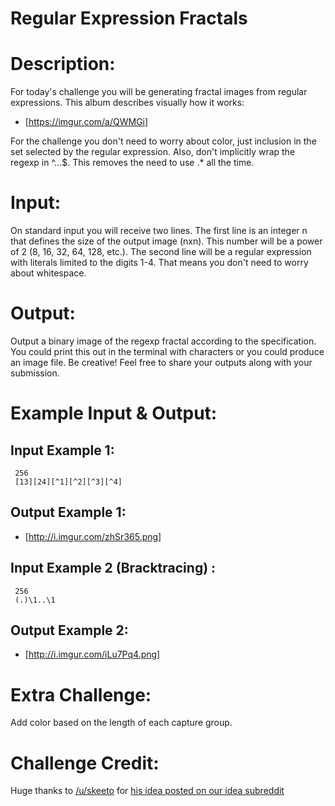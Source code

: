 # Regular Expression Fractals
<div class="md"><h1>Description:</h1>
<p>For today's challenge you will be generating fractal images from regular expressions. This album describes visually how it works:</p>
<ul>
<li>[<a href="https://imgur.com/a/QWMGi">https://imgur.com/a/QWMGi</a>]</li>
</ul>
<p>For the challenge you don't need to worry about color, just inclusion in the set selected by the regular expression. Also, don't implicitly wrap the regexp in ^...$. This removes the need to use .* all the time.</p>
<h1>Input:</h1>
<p>On standard input you will receive two lines. The first line is an integer n that defines the size of the output image (nxn). This number will be a power of 2 (8, 16, 32, 64, 128, etc.).
The second line will be a regular expression with literals limited to the digits 1-4. That means you don't need to worry about whitespace.</p>
<h1>Output:</h1>
<p>Output a binary image of the regexp fractal according to the specification. You could print this out in the terminal with characters or you could produce an image file. Be creative! Feel free to share your outputs along with your submission.</p>
<h1>Example Input &amp; Output:</h1>
<h2>Input Example 1:</h2>
<pre><code> 256
 [13][24][^1][^2][^3][^4]
</code></pre>
<h2>Output Example 1:</h2>
<ul>
<li>[<a href="http://i.imgur.com/zhSr365.png">http://i.imgur.com/zhSr365.png</a>]</li>
</ul>
<h2>Input Example 2 (Bracktracing) :</h2>
<pre><code> 256
 (.)\1..\1
</code></pre>
<h2>Output Example 2:</h2>
<ul>
<li>[<a href="http://i.imgur.com/iLu7Pq4.png">http://i.imgur.com/iLu7Pq4.png</a>]</li>
</ul>
<h1>Extra Challenge:</h1>
<p>Add color based on the length of each capture group.</p>
<h1>Challenge Credit:</h1>
<p>Huge thanks to <a href="/u/skeeto">/u/skeeto</a> for <a href="http://www.reddit.com/r/dailyprogrammer_ideas/comments/24ykjs/intermediatehard_regexp_fractals/">his idea posted on our idea subreddit</a></p>
</div>
